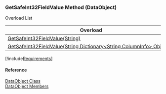 ﻿### GetSafeInt32FieldValue Method (DataObject)

Overload List

| Overload | Description |
| --- | --- |
| [GetSafeInt32FieldValue(String)](fcSDK~FChoice.Foundation.DataObjects.DataObject~GetSafeInt32FieldValue(String).md) |   |
| [GetSafeInt32FieldValue(String,Dictionary<String,ColumnInfo>,Object\[\])](fcSDK~FChoice.Foundation.DataObjects.DataObject~GetSafeInt32FieldValue(String,Dictionary{String,ColumnInfo},Object[]).md) |   |

[!include[Requirements](../partials/requirements.md)]



#### Reference

[DataObject Class](fcSDK~FChoice.Foundation.DataObjects.DataObject.md)  
[DataObject Members](fcSDK~FChoice.Foundation.DataObjects.DataObject_members.md)